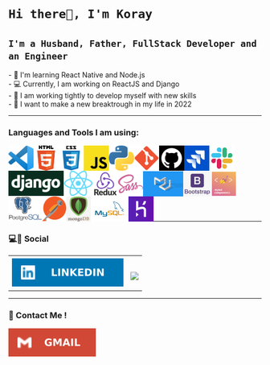 <h1 align="left"><code>Hi there👋, I'm Koray</code></h1>
<h2 align="left"><code>I'm a Husband, Father, FullStack Developer and an Engineer</code></h2>
- 🌱 I'm learning React Native and Node.js<br>
- 💻 Currently, I am working on ReactJS and Django<br>
- 🙏 I am working tightly to develop myself with new skills<br>
- 🚀 I want to make a new breaktrough in my life in 2022<br>
<hr class="dotted">

### Languages and Tools I am using:

<img align="left" alt="Visual Studio Code" height="50px" src="https://github.com/tarnilok/tarnilok/blob/main/images/vscode.png">
<img align="left" alt="HTML5" height="50px" src="https://github.com/tarnilok/tarnilok/blob/main/images/HTML5.png" />
<img align="left" alt="CSS3" height="50px" src="https://github.com/tarnilok/tarnilok/blob/main/images/css3.png"/>
<img align="left" alt="JavaScript" height="50px" src="https://github.com/tarnilok/tarnilok/blob/main/images/javascript.png" />
<img align="left" alt="Python" height="50px" src="https://github.com/tarnilok/tarnilok/blob/main/images/python_.png" />
<img align="left" alt="Git" height="50px" src="https://github.com/tarnilok/tarnilok/blob/main/images/git.png" />
<img align="left" alt="GitHub" height="50px" src="https://github.com/tarnilok/tarnilok/blob/main/images/github.png" />
<img align="left" alt="Jira" height="50px" src="https://github.com/tarnilok/tarnilok/blob/main/images/jira.jpg" />
<img align="left" alt="Slack" height="50px" src="https://github.com/tarnilok/tarnilok/blob/main/images/slack.jpg" />
<img align="left" alt="django" height="50px" src="https://github.com/tarnilok/tarnilok/blob/main/images/django.png" />
<img align="left" alt="react" height="50px" src="https://github.com/tarnilok/tarnilok/blob/main/images/react.png" /><br><br><br>
<img align="left" alt="redux" height="50px" src="https://github.com/tarnilok/tarnilok/blob/main/images/redux.png"/>
<img align="left" alt="sass" height="50px" src="https://github.com/tarnilok/tarnilok/blob/main/images/sass.png" />
<img align="left" alt="Material-UI" height="50px" src="https://github.com/tarnilok/tarnilok/blob/main/images/MaterialUI.png" vlign=center/>
<img align="left" alt="bootstrap" height="50px" src="https://github.com/tarnilok/tarnilok/blob/main/images/Bootstrap.jpg" />
<img align="left" alt="styledcomponent" height="50px" src="https://github.com/tarnilok/tarnilok/blob/main/images/styledcomponents.png" />
<img align="left" alt="postgreSQL" height="50px" src="https://github.com/tarnilok/tarnilok/blob/main/images/PostgreSQL.png" />
<img align="left" alt="postman" height="50px" src="https://github.com/tarnilok/tarnilok/blob/main/images/postman.png" />
<img align="left" alt="mongoDB" height="50px" src="https://github.com/tarnilok/tarnilok/blob/main/images/mongoDB.png" />
<img align="left" alt="MySQL" height="50px" src="https://github.com/tarnilok/tarnilok/blob/main/images/MySQL.png"/>
<img align="left" alt="heroku" height="50px" src="https://github.com/tarnilok/tarnilok/blob/main/images/heroku.png"/>
<br><br><br><br><br>
<hr class="dotted">

### 💻🔗 Social

<table>
    <tr>
        <td vlign=center><a href="https://www.linkedin.com/in/koray-eker/" target="blank"><img align="center" src="https://github.com/tarnilok/tarnilok/blob/main/images/LinkedIn.svg" alt="LinkedIn" /></a></td>
        <td vlign=center><br>
        
![](https://komarev.com/ghpvc/?username=tarnilok)</td>
    </tr>
</table>

<hr class="dotted">

### 📧 Contact Me !

<a href="mailto:tarnilok@gmail.com" target="blank"><img align="center" src="https://github.com/tarnilok/tarnilok/blob/main/images/Gmail.svg" alt="gmail" /></a>
